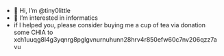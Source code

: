 - 👋 Hi, I’m @tiny0little
- 👀 I’m interested in informatics
- if I helped you, please consider buying me a cup of tea via donation some CHIA to xch1uuqg8l4g3yqnrg8pglgvnurnuhunn28hrv4r850efw60c7nv206qzz7avu 
